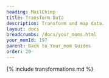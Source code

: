 ```yaml
---
heading: MailChimp
title: Transform Data
description: Transform and map data.
layout: docs
breadcrumbs: /docs/your_moms.html
your_momId: 197
parent: Back to Your_mom Guides
order: 20
---
```


{% include transformations.md %}
